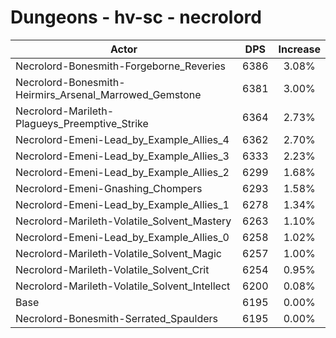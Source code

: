 # Dungeons - hv-sc - necrolord
| Actor | DPS | Increase |
|---|:---:|:---:|
|Necrolord-Bonesmith-Forgeborne_Reveries|6386|3.08%|
|Necrolord-Bonesmith-Heirmirs_Arsenal_Marrowed_Gemstone|6381|3.00%|
|Necrolord-Marileth-Plagueys_Preemptive_Strike|6364|2.73%|
|Necrolord-Emeni-Lead_by_Example_Allies_4|6362|2.70%|
|Necrolord-Emeni-Lead_by_Example_Allies_3|6333|2.23%|
|Necrolord-Emeni-Lead_by_Example_Allies_2|6299|1.68%|
|Necrolord-Emeni-Gnashing_Chompers|6293|1.58%|
|Necrolord-Emeni-Lead_by_Example_Allies_1|6278|1.34%|
|Necrolord-Marileth-Volatile_Solvent_Mastery|6263|1.10%|
|Necrolord-Emeni-Lead_by_Example_Allies_0|6258|1.02%|
|Necrolord-Marileth-Volatile_Solvent_Magic|6257|1.00%|
|Necrolord-Marileth-Volatile_Solvent_Crit|6254|0.95%|
|Necrolord-Marileth-Volatile_Solvent_Intellect|6200|0.08%|
|Base|6195|0.00%|
|Necrolord-Bonesmith-Serrated_Spaulders|6195|0.00%|
